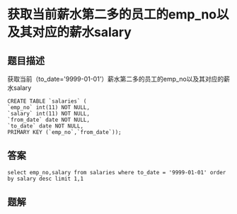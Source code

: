 # 获取当前薪水第二多的员工的emp_no以及其对应的薪水salary

## 题目描述

获取当前（to_date='9999-01-01'）薪水第二多的员工的emp_no以及其对应的薪水salary

```mysql
CREATE TABLE `salaries` (
`emp_no` int(11) NOT NULL,
`salary` int(11) NOT NULL,
`from_date` date NOT NULL,
`to_date` date NOT NULL,
PRIMARY KEY (`emp_no`,`from_date`));
```

## 答案

```mysql
select emp_no,salary from salaries where to_date = '9999-01-01' order by salary desc limit 1,1
```

## 题解

